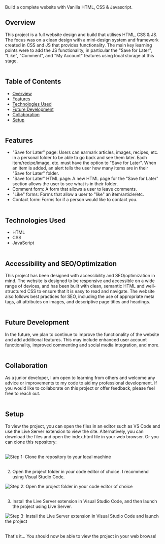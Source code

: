 Build a complete website with Vanilla HTML, CSS & Javascript.


## Overview
This project is a full website design and build that utilises HTML, CSS & JS. The focus was on a clean design with a mini-design system and framework created in CSS and JS that provides functionality. The main key learning points were to add the JS functionality, in particular the "Save for Later", "Like", "Comment", and "My Account" features using local storage at this stage.<br><br>


## Table of Contents
- [Overview](#overview)
- [Features](#features)
- [Technologies Used](#technologies-used)
- [Future Development](#future-development)
- [Collaboration](#collaboration)
- [Setup](#setup)<br><br>


## Features
- "Save for Later" page: Users can earmark articles, images, recipes, etc. in a personal folder to be able to go back and see them later. Each item/recipe/image, etc. must have the option to "Save for Later". When an item is added, an alert tells the user how many items are in their "Save for Later" folder.
- "Save for Later" HTML page: A new HTML page for the "Save for Later" section allows the user to see what is in their folder.
- Comment form: A form that allows a user to leave comments.
- "Like" forms: Forms that allow a user to "like" an item/article/etc.
- Contact form: Forms for if a person would like to contact you.<br><br>


## Technologies Used
- HTML
- CSS
- JavaScript<br><br>


## Accessibility and SEO/Optimization
This project has been designed with accessibility and SEO/optimization in mind. The website is designed to be responsive and accessible on a wide range of devices, and has been built with clean, semantic HTML and well-structured CSS to ensure that it is easy to read and navigate. The website also follows best practices for SEO, including the use of appropriate meta tags, alt attributes on images, and descriptive page titles and headings.<br><br>


## Future Development
In the future, we plan to continue to improve the functionality of the website and add additional features. This may include enhanced user account functionality, improved commenting and social media integration, and more.<br><br>


## Collaboration
As a junior developer, I am open to learning from others and welcome any advice or improvements to my code to aid my professional development. If you would like to collaborate on this project or offer feedback, please feel free to reach out.<br><br>


## Setup
To view the project, you can open the files in an editor such as VS Code and use the Live Server extension to view the site. Alternatively, you can download the files and open the index.html file in your web browser. Or you can clone this repository:<br><br>


![Step 1: Clone the repository to your local machine](https://github.com/ChrisR08/Task-42-44__finalCapstone/blob/main/Korean-Kitchen-HTML-CSS-JS/images/step-1.png)<br><br>



2. Open the project folder in your code editor of choice. I recommend using Visual Studio Code.

![Step 2: Open the project folder in your code editor of choice](https://github.com/ChrisR08/Task-42-44__finalCapstone/blob/main/Korean-Kitchen-HTML-CSS-JS/images/step-2.png)<br><br>



3. Install the Live Server extension in Visual Studio Code, and then launch the project using Live Server.

![Step 3: Install the Live Server extension in Visual Studio Code and launch the project](https://github.com/ChrisR08/Task-42-44__finalCapstone/blob/main/Korean-Kitchen-HTML-CSS-JS/images/step-3.png)<br><br>



That's it... You should now be able to view the project in your web browse!



